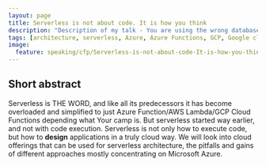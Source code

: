 ```yaml
---
layout: page
title: Serverless is not about code. It is how you think
description: "Description of my talk - You are using the wrong database!"
tags: [architecture, serverless, Azure, Azure Functions, GCP, Google cloud functions]
image:
  feature: speaking/cfp/Serverless-is-not-about-code-It-is-how-you-think/logo.jpg
---
```


## Short abstract

Serverless is THE WORD, and like all its predecessors it has become overloaded and simplified to just Azure Function/AWS Lambda/GCP Cloud Functions depending what Your camp is. But serverless started way earlier, and not with code execution. Serverless is not only how to execute code, but how to **design** applications in a truly cloud way. We will look into cloud offerings that can be used for serverless architecture, the pitfalls and gains of different approaches mostly concentrating on Microsoft Azure.